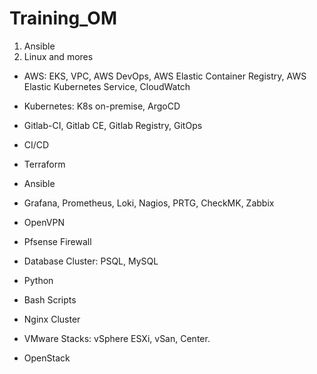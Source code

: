 # Training_OM
1. Ansible
2. Linux and mores
- AWS:  EKS, VPC, AWS DevOps, AWS Elastic Container Registry, AWS Elastic Kubernetes Service,  CloudWatch
- Kubernetes: K8s on-premise, ArgoCD
- Gitlab-CI, Gitlab CE, Gitlab Registry,  GitOps
- CI/CD
- Terraform
- Ansible
- Grafana, Prometheus, Loki, Nagios, PRTG, CheckMK, Zabbix

- OpenVPN
- Pfsense Firewall
- Database Cluster: PSQL, MySQL
- Python
- Bash Scripts
- Nginx Cluster
- VMware Stacks: vSphere ESXi, vSan, Center.
- OpenStack
